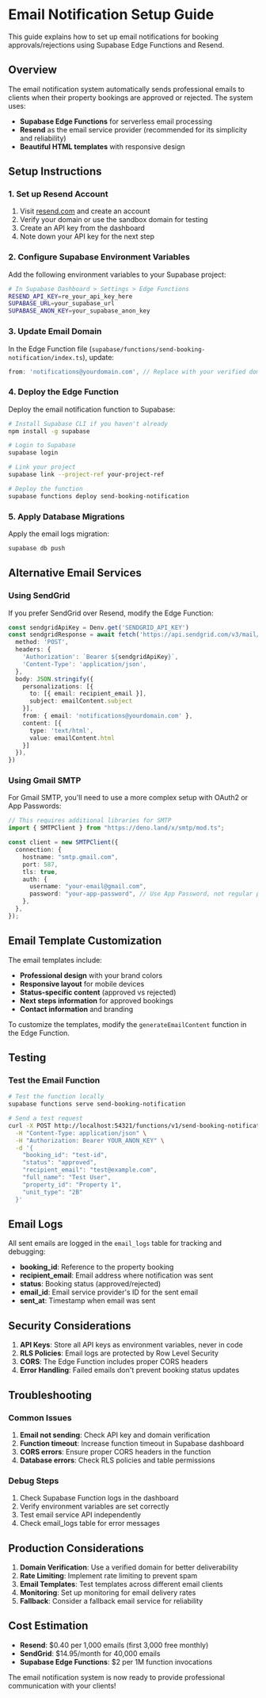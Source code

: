 # Email Notification Setup Guide

This guide explains how to set up email notifications for booking approvals/rejections using Supabase Edge Functions and Resend.

## Overview

The email notification system automatically sends professional emails to clients when their property bookings are approved or rejected. The system uses:

- **Supabase Edge Functions** for serverless email processing
- **Resend** as the email service provider (recommended for its simplicity and reliability)
- **Beautiful HTML templates** with responsive design

## Setup Instructions

### 1. Set up Resend Account

1. Visit [resend.com](https://resend.com) and create an account
2. Verify your domain or use the sandbox domain for testing
3. Create an API key from the dashboard
4. Note down your API key for the next step

### 2. Configure Supabase Environment Variables

Add the following environment variables to your Supabase project:

```bash
# In Supabase Dashboard > Settings > Edge Functions
RESEND_API_KEY=re_your_api_key_here
SUPABASE_URL=your_supabase_url
SUPABASE_ANON_KEY=your_supabase_anon_key
```

### 3. Update Email Domain

In the Edge Function file (`supabase/functions/send-booking-notification/index.ts`), update:

```typescript
from: 'notifications@yourdomain.com', // Replace with your verified domain
```

### 4. Deploy the Edge Function

Deploy the email notification function to Supabase:

```bash
# Install Supabase CLI if you haven't already
npm install -g supabase

# Login to Supabase
supabase login

# Link your project
supabase link --project-ref your-project-ref

# Deploy the function
supabase functions deploy send-booking-notification
```

### 5. Apply Database Migrations

Apply the email logs migration:

```bash
supabase db push
```

## Alternative Email Services

### Using SendGrid

If you prefer SendGrid over Resend, modify the Edge Function:

```typescript
const sendgridApiKey = Denv.get('SENDGRID_API_KEY')
const sendgridResponse = await fetch('https://api.sendgrid.com/v3/mail/send', {
  method: 'POST',
  headers: {
    'Authorization': `Bearer ${sendgridApiKey}`,
    'Content-Type': 'application/json',
  },
  body: JSON.stringify({
    personalizations: [{
      to: [{ email: recipient_email }],
      subject: emailContent.subject
    }],
    from: { email: 'notifications@yourdomain.com' },
    content: [{
      type: 'text/html',
      value: emailContent.html
    }]
  }),
})
```

### Using Gmail SMTP

For Gmail SMTP, you'll need to use a more complex setup with OAuth2 or App Passwords:

```typescript
// This requires additional libraries for SMTP
import { SMTPClient } from "https://deno.land/x/smtp/mod.ts";

const client = new SMTPClient({
  connection: {
    hostname: "smtp.gmail.com",
    port: 587,
    tls: true,
    auth: {
      username: "your-email@gmail.com",
      password: "your-app-password", // Use App Password, not regular password
    },
  },
});
```

## Email Template Customization

The email templates include:

- **Professional design** with your brand colors
- **Responsive layout** for mobile devices
- **Status-specific content** (approved vs rejected)
- **Next steps information** for approved bookings
- **Contact information** and branding

To customize the templates, modify the `generateEmailContent` function in the Edge Function.

## Testing

### Test the Email Function

```bash
# Test the function locally
supabase functions serve send-booking-notification

# Send a test request
curl -X POST http://localhost:54321/functions/v1/send-booking-notification \
  -H "Content-Type: application/json" \
  -H "Authorization: Bearer YOUR_ANON_KEY" \
  -d '{
    "booking_id": "test-id",
    "status": "approved",
    "recipient_email": "test@example.com",
    "full_name": "Test User",
    "property_id": "Property 1",
    "unit_type": "2B"
  }'
```

## Email Logs

All sent emails are logged in the `email_logs` table for tracking and debugging:

- **booking_id**: Reference to the property booking
- **recipient_email**: Email address where notification was sent
- **status**: Booking status (approved/rejected)
- **email_id**: Email service provider's ID for the sent email
- **sent_at**: Timestamp when email was sent

## Security Considerations

1. **API Keys**: Store all API keys as environment variables, never in code
2. **RLS Policies**: Email logs are protected by Row Level Security
3. **CORS**: The Edge Function includes proper CORS headers
4. **Error Handling**: Failed emails don't prevent booking status updates

## Troubleshooting

### Common Issues

1. **Email not sending**: Check API key and domain verification
2. **Function timeout**: Increase function timeout in Supabase dashboard
3. **CORS errors**: Ensure proper CORS headers in the function
4. **Database errors**: Check RLS policies and table permissions

### Debug Steps

1. Check Supabase Function logs in the dashboard
2. Verify environment variables are set correctly
3. Test email service API independently
4. Check email_logs table for error messages

## Production Considerations

1. **Domain Verification**: Use a verified domain for better deliverability
2. **Rate Limiting**: Implement rate limiting to prevent spam
3. **Email Templates**: Test templates across different email clients
4. **Monitoring**: Set up monitoring for email delivery rates
5. **Fallback**: Consider a fallback email service for reliability

## Cost Estimation

- **Resend**: $0.40 per 1,000 emails (first 3,000 free monthly)
- **SendGrid**: $14.95/month for 40,000 emails
- **Supabase Edge Functions**: $2 per 1M function invocations

The email notification system is now ready to provide professional communication with your clients!